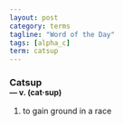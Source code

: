 ```yaml
---
layout: post
category: terms
tagline: "Word of the Day"
tags: [alpha_c]
term: catsup
---
```


<h3>Catsup<br/> <small>&mdash; v. (cat<span>&middot;</span>sup)</small></h3>
<p><ol>
<li>to gain ground in a race</li>
</ol></p>
